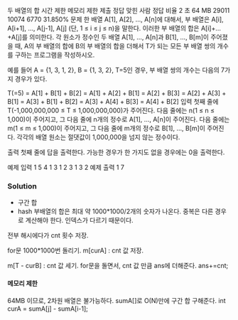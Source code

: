 두 배열의 합
시간 제한	메모리 제한	제출	정답	맞힌 사람	정답 비율
2 초	64 MB	29011	10074	6770	31.850%
문제
한 배열 A[1], A[2], …, A[n]에 대해서, 부 배열은 A[i], A[i+1], …, A[j-1], A[j] (단, 1 ≤ i ≤ j ≤ n)을 말한다. 이러한 부 배열의 합은 A[i]+…+A[j]를 의미한다. 각 원소가 정수인 두 배열 A[1], …, A[n]과 B[1], …, B[m]이 주어졌을 때, A의 부 배열의 합에 B의 부 배열의 합을 더해서 T가 되는 모든 부 배열 쌍의 개수를 구하는 프로그램을 작성하시오.

예를 들어 A = {1, 3, 1, 2}, B = {1, 3, 2}, T=5인 경우, 부 배열 쌍의 개수는 다음의 7가지 경우가 있다.

T(=5) = A[1] + B[1] + B[2]
	  = A[1] + A[2] + B[1]
	  = A[2] + B[3]
	  = A[2] + A[3] + B[1]
	  = A[3] + B[1] + B[2]
	  = A[3] + A[4] + B[3]
	  = A[4] + B[2] 
입력
첫째 줄에 T(-1,000,000,000 ≤ T ≤ 1,000,000,000)가 주어진다. 다음 줄에는 n(1 ≤ n ≤ 1,000)이 주어지고, 그 다음 줄에 n개의 정수로 A[1], …, A[n]이 주어진다. 다음 줄에는 m(1 ≤ m ≤ 1,000)이 주어지고, 그 다음 줄에 m개의 정수로 B[1], …, B[m]이 주어진다. 각각의 배열 원소는 절댓값이 1,000,000을 넘지 않는 정수이다.

출력
첫째 줄에 답을 출력한다. 가능한 경우가 한 가지도 없을 경우에는 0을 출력한다.

예제 입력 1 
5
4
1 3 1 2
3
1 3 2
예제 출력 1 
7

### Solution
- 구간 합
- hash
부배열의 합은 최대 약 1000*1000/2개의 숫자가 나온다.
중복은 다른 경우로 계산해야 한다. 인덱스가 다르기 때문이다.

전부 해시에다가 cnt 횟수 저장.

for문 1000*1000번 돌리기.
m[curA] : cnt 값 저장.

m[T - curB] : cnt 값 세기.
for문을 돌면서, cnt 값 만큼 ans에 더해준다.
ans+=cnt;

#### 메모리 제한
64MB 이므로, 2차원 배열은 불가능하다.
sumA[]로 O(N)만에 구간 합 구해준다.
int curA = sumA[j] - sumA[i-1];